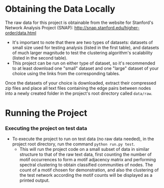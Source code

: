 # Obtaining the Data Locally

The raw data for this project is obtainable from the website for Stanford's Network Analysis Project (SNAP): http://snap.stanford.edu/higher-order/data.html

- It's important to note that there are two types of datasets: datasets of small size used for testing analysis (listed in the first table), and datasets of much larger magnitude to test the clustering algorithm's scalability (listed in the second table).
- This project can be run on either type of dataset, so it's recommended to at least download one "small" dataset and one "large" dataset of your choice using the links from the corresponding tables.

Once the datasets of your choice is downloaded, extract their compressed zip files and place all text files containing the edge pairs between nodes into a newly created folder in the project's root directory called `data/raw`.

# Running the Project

### Executing the project on test data

- To execute the project to run on test data (no raw data needed), in the project root directory, run the command `python run.py test`.
  - This will run the project code on a small subset of data in similar structure to that of the raw text data, first counting the number of motif occurrences to form a motif adjacency matrix and performing spectral clustering to obtain classified communities of nodes. The count of a motif chosen for demonstration, and also the clustering of the test network according the motif counts will be displayed as a printed output.

